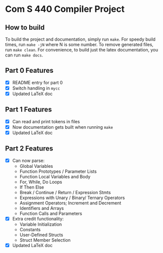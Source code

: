 # Com S 440 Compiler Project

## How to build
To build the project and documentation, simply run `make`. 
For speedy build times, run `make -jN` where N is some number.
To remove generated files, run `make clean`.
For convenience, to build just the latex documentation, you can run `make docs`.

## Part 0 Features
- [x] README entry for part 0
- [x] Switch handling in `mycc`
- [x] Updated LaTeX doc

## Part 1 Features
- [x] Can read and print tokens in files
- [x] Now documentation gets built when running `make`
- [x] Updated LaTeX doc

## Part 2 Features
- [x] Can now parse:
    - Global Variables
    - Function Prototypes / Parameter Lists
    - Function Local Variables and Body
    - For, While, Do Loops
    - If Then Else
    - Break / Continue / Return / Expression Stmts
    - Expressions with Unary / Binary/ Ternary Operators
    - Assignment Operators; Increment and Decrement
    - Identifiers and Arrays
    - Function Calls and Parameters
- [x] Extra credit functionality:
    - Variable Initialization
    - Constants
    - User-Defined Structs
    - Struct Member Selection 
- [x] Updated LaTeX doc